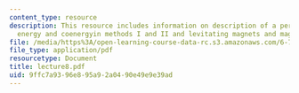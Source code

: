 ```yaml
---
content_type: resource
description: This resource includes information on description of a perfect diamagnet,
  energy and coenergyin methods I and II and levitating magnets and maglev trains.
file: /media/https%3A/open-learning-course-data-rc.s3.amazonaws.com/6-763-applied-superconductivity-fall-2005/9ffc7a9396e895a92a0490e49e9e39ad_lecture8.pdf
file_type: application/pdf
resourcetype: Document
title: lecture8.pdf
uid: 9ffc7a93-96e8-95a9-2a04-90e49e9e39ad
---
```

